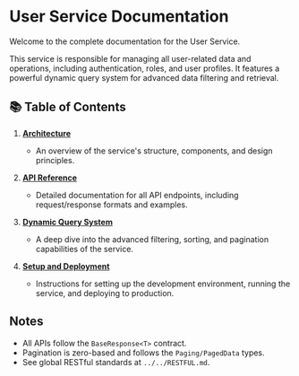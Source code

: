 # User Service Documentation

Welcome to the complete documentation for the User Service.

This service is responsible for managing all user-related data and operations, including authentication, roles, and user profiles. It features a powerful dynamic query system for advanced data filtering and retrieval.

## 📚 Table of Contents

1.  **[Architecture](./ARCHITECTURE.md)**
    *   An overview of the service's structure, components, and design principles.

2.  **[API Reference](./API.md)**
    *   Detailed documentation for all API endpoints, including request/response formats and examples.

3.  **[Dynamic Query System](./DYNAMIC_QUERY.md)**
    *   A deep dive into the advanced filtering, sorting, and pagination capabilities of the service.

4.  **[Setup and Deployment](./SETUP.md)**
    *   Instructions for setting up the development environment, running the service, and deploying to production.

## Notes

*   All APIs follow the `BaseResponse<T>` contract.
*   Pagination is zero-based and follows the `Paging/PagedData` types.
*   See global RESTful standards at `../../RESTFUL.md`.